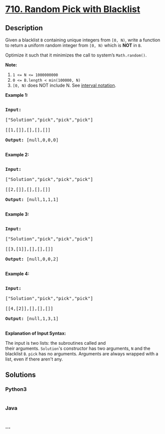 # [710. Random Pick with Blacklist](https://leetcode.com/problems/random-pick-with-blacklist)



## Description

<p>Given a blacklist&nbsp;<code>B</code> containing unique integers&nbsp;from <code>[0, N)</code>, write a function to return a uniform random integer from <code>[0, N)</code> which is <strong>NOT</strong>&nbsp;in <code>B</code>.</p>



<p>Optimize it such that it minimizes the call to system&rsquo;s <code>Math.random()</code>.</p>



<p><strong>Note:</strong></p>



<ol>
	<li><code>1 &lt;= N &lt;= 1000000000</code></li>
	<li><code>0 &lt;= B.length &lt; min(100000, N)</code></li>
	<li><code>[0, N)</code>&nbsp;does NOT include N. See <a href="https://en.wikipedia.org/wiki/Interval_(mathematics)" target="_blank">interval notation</a>.</li>
</ol>



<p><strong>Example 1:</strong></p>



<pre>

<strong>Input: 

</strong><span id="example-input-1-1">[&quot;Solution&quot;,&quot;pick&quot;,&quot;pick&quot;,&quot;pick&quot;]

</span><span id="example-input-1-2">[[1,[]],[],[],[]]</span>

<strong>Output: </strong><span id="example-output-1">[null,0,0,0]</span>

</pre>



<p><strong>Example 2:</strong></p>



<pre>

<strong>Input: 

</strong><span id="example-input-2-1">[&quot;Solution&quot;,&quot;pick&quot;,&quot;pick&quot;,&quot;pick&quot;]

</span><span id="example-input-2-2">[[2,[]],[],[],[]]</span>

<strong>Output: </strong><span id="example-output-2">[null,1,1,1]</span>

</pre>



<p><strong>Example 3:</strong></p>



<pre>

<strong>Input: 

</strong><span id="example-input-3-1">[&quot;Solution&quot;,&quot;pick&quot;,&quot;pick&quot;,&quot;pick&quot;]

</span><span id="example-input-3-2">[[3,[1]],[],[],[]]</span>

<strong>Output: </strong><span id="example-output-3">[null,0,0,2]</span>

</pre>



<p><strong>Example 4:</strong></p>



<pre>

<strong>Input: 

</strong><span id="example-input-4-1">[&quot;Solution&quot;,&quot;pick&quot;,&quot;pick&quot;,&quot;pick&quot;]

</span><span id="example-input-4-2">[[4,[2]],[],[],[]]</span>

<strong>Output: </strong><span id="example-output-4">[null,1,3,1]</span>

</pre>



<p><strong>Explanation of Input Syntax:</strong></p>



<p>The input is two lists:&nbsp;the subroutines called&nbsp;and their&nbsp;arguments.&nbsp;<code>Solution</code>&#39;s&nbsp;constructor has two arguments,&nbsp;<code>N</code> and the blacklist <code>B</code>. <code>pick</code> has no arguments.&nbsp;Arguments&nbsp;are&nbsp;always wrapped with a list, even if there aren&#39;t any.</p>



## Solutions

<!-- tabs:start -->

### **Python3**

```python

```

### **Java**

```java

```

### **...**

```

```

<!-- tabs:end -->
